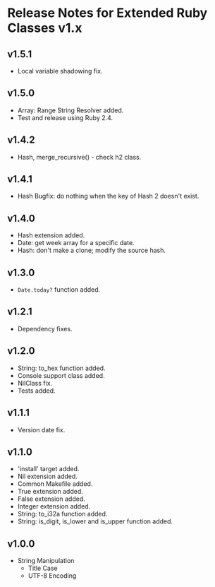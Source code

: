 # Release Notes for Extended Ruby Classes v1.x

## v1.5.1

- Local variable shadowing fix.

## v1.5.0

- Array: Range String Resolver added.
- Test and release using Ruby 2.4.

## v1.4.2

- Hash, merge_recursive() - check h2 class.

## v1.4.1

- Hash Bugfix: do nothing when the key of Hash 2 doesn't exist.

## v1.4.0

- Hash extension added.
- Date: get week array for a specific date.
- Hash: don't make a clone; modify the source hash.

## v1.3.0

- `Date.today?` function added.

## v1.2.1

- Dependency fixes.

## v1.2.0

- String: to_hex function added.
- Console support class added.
- NilClass fix.
- Tests added.

## v1.1.1

- Version date fix.

## v1.1.0

- 'install' target added.
- Nil extension added.
- Common Makefile added.
- True extension added.
- False extension added.
- Integer extension added.
- String: to_i32a function added.
- String: is_digit, is_lower and is_upper function added.

## v1.0.0

- String Manipulation
  - Title Case
  - UTF-8 Encoding
